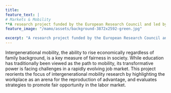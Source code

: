 ```yaml
---
title: 
feature_text: | 
# Markets & Mobility
**A research project funded by the European Research Council and led by Per Engzell at University College London.**
feature_image: "/mamo/assets/background-3872x2592-green.jpg" 

excerpt: "A research project funded by the European Research Council and led by Per Engzell at University College London."
---
```


Intergenerational mobility, the ability to rise economically regardless of family background, is a key measure of fairness in society. While education has traditionally been viewed as the path to mobility, its transformative power is facing challenges in a rapidly evolving job market. This project reorients the focus of intergenerational mobility research by highlighting the workplace as an arena for the reproduction of advantage, and evaluates strategies to promote fair opportunity in the labor market.
